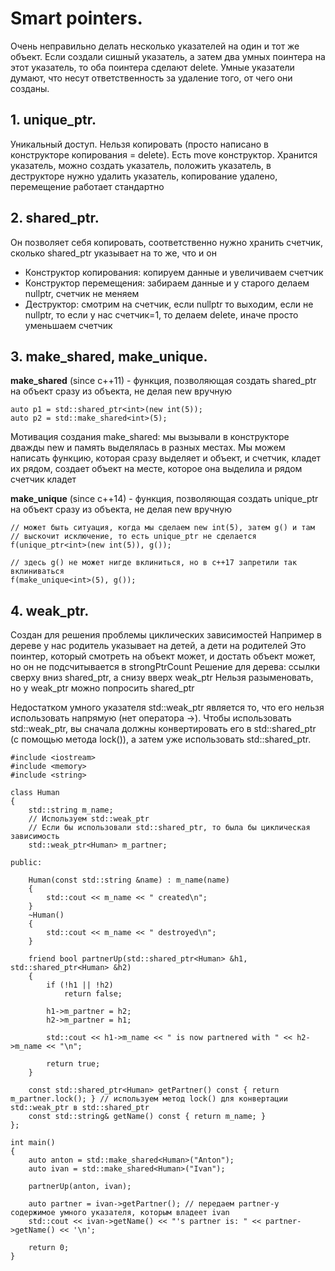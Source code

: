 # Smart pointers.
Очень неправильно делать несколько указателей на один и тот же объект.
Если создали сишный указатель, а затем два умных поинтера на этот указатель, то оба поинтера сделают delete.
Умные указатели думают, что несут ответственность за удаление того, от чего они созданы.

## 1. unique_ptr.
Уникальный доступ. Нельзя копировать (просто написано в конструкторе копирования = delete). Есть move конструктор.
Хранится указатель, можно создать указатель, положить указатель, в деструкторе нужно удалить указатель, копирование удалено, перемещение работает стандартно


## 2. shared_ptr.
Он позволяет себя копировать, соответственно нужно хранить счетчик, сколько shared_ptr указывает на то же, что и он
* Конструктор копирования: копируем данные и увеличиваем счетчик
* Конструктор перемещения: забираем данные и у старого делаем nullptr, счетчик не меняем
* Деструктор: смотрим на счетчик, если nullptr то выходим, если не nullptr, то если у нас счетчик=1, то делаем delete, иначе просто уменьшаем счетчик

## 3. make_shared, make_unique.
**make_shared** (since c++11) - функция, позволяющая создать shared_ptr на объект сразу из объекта, не делая new вручную

    auto p1 = std::shared_ptr<int>(new int(5));
    auto p2 = std::make_shared<int>(5);
Мотивация создания make_shared: мы вызывали в конструкторе дважды new и память выделялась в разных местах.
Мы можем написать функцию, которая сразу выделяет и объект, и счетчик, кладет их рядом, создает объект на месте, которое она выделила и рядом счетчик кладет

**make_unique** (since c++14) - функция, позволяющая создать unique_ptr на объект сразу из объекта, не делая new вручную
    
    // может быть ситуация, когда мы сделаем new int(5), затем g() и там 
    // выскочит исключение, то есть unique_ptr не сделается  
    f(unique_ptr<int>(new int(5)), g()); 

    // здесь g() не может нигде вклиниться, но в c++17 запретили так вклиниваться
    f(make_unique<int>(5), g()); 
    
## 4. weak_ptr.
Создан для решения проблемы циклических зависимостей
Например в дереве у нас родитель указывает на детей, а дети на родителей
Это поинтер, который смотреть на объект может, и достать объект может, но он не подсчитывается в strongPtrCount
Решение для дерева: ссылки сверху вниз shared_ptr, а снизу вверх weak_ptr
Нельзя разыменовать, но у weak_ptr можно попросить shared_ptr 

Недостатком умного указателя std::weak_ptr является то, что его нельзя использовать напрямую (нет оператора ->). Чтобы использовать std::weak_ptr, вы сначала должны конвертировать его в std::shared_ptr (с помощью метода lock()), а затем уже использовать std::shared_ptr.


    #include <iostream>
    #include <memory>
    #include <string>
    
    class Human
    {
        std::string m_name;
        // Используем std::weak_ptr
        // Если бы использовали std::shared_ptr, то была бы циклическая зависимость
        std::weak_ptr<Human> m_partner;
    
    public:
    
        Human(const std::string &name) : m_name(name)
        {
            std::cout << m_name << " created\n";
        }
        ~Human()
        {
            std::cout << m_name << " destroyed\n";
        }
    
        friend bool partnerUp(std::shared_ptr<Human> &h1, std::shared_ptr<Human> &h2)
        {
            if (!h1 || !h2)
                return false;
    
            h1->m_partner = h2;
            h2->m_partner = h1;
    
            std::cout << h1->m_name << " is now partnered with " << h2->m_name << "\n";
    
            return true;
        }
    
        const std::shared_ptr<Human> getPartner() const { return m_partner.lock(); } // используем метод lock() для конвертации std::weak_ptr в std::shared_ptr
        const std::string& getName() const { return m_name; }
    };
    
    int main()
    {
        auto anton = std::make_shared<Human>("Anton");
        auto ivan = std::make_shared<Human>("Ivan");
    
        partnerUp(anton, ivan);
    
        auto partner = ivan->getPartner(); // передаем partner-у содержимое умного указателя, которым владеет ivan
        std::cout << ivan->getName() << "'s partner is: " << partner->getName() << '\n';
    
        return 0;
    }











